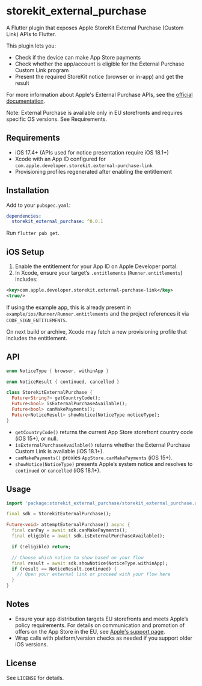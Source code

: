# storekit_external_purchase

A Flutter plugin that exposes Apple StoreKit External Purchase (Custom Link) APIs to Flutter.

This plugin lets you:
- Check if the device can make App Store payments
- Check whether the app/account is eligible for the External Purchase Custom Link program
- Present the required StoreKit notice (browser or in-app) and get the result

For more information about Apple's External Purchase APIs, see the [official documentation](https://developer.apple.com/documentation/storekit/external-purchase).

Note: External Purchase is available only in EU storefronts and requires specific OS versions. See Requirements.

## Requirements
- iOS 17.4+ (APIs used for notice presentation require iOS 18.1+)
- Xcode with an App ID configured for `com.apple.developer.storekit.external-purchase-link`
- Provisioning profiles regenerated after enabling the entitlement

## Installation
Add to your `pubspec.yaml`:

```yaml
dependencies:
  storekit_external_purchase: ^0.0.1
```

Run `flutter pub get`.

## iOS Setup
1. Enable the entitlement for your App ID on Apple Developer portal.
2. In Xcode, ensure your target’s `.entitlements` (`Runner.entitlements`) includes:

```xml
<key>com.apple.developer.storekit.external-purchase-link</key>
<true/>
```

If using the example app, this is already present in `example/ios/Runner/Runner.entitlements` and the project references it via `CODE_SIGN_ENTITLEMENTS`.

On next build or archive, Xcode may fetch a new provisioning profile that includes the entitlement.

## API

```dart
enum NoticeType { browser, withinApp }

enum NoticeResult { continued, cancelled }

class StorekitExternalPurchase {
  Future<String?> getCountryCode();
  Future<bool> isExternalPurchaseAvailable();
  Future<bool> canMakePayments();
  Future<NoticeResult> showNotice(NoticeType noticeType);
}
```

- `getCountryCode()` returns the current App Store storefront country code (iOS 15+), or null.
- `isExternalPurchaseAvailable()` returns whether the External Purchase Custom Link is available (iOS 18.1+).
- `canMakePayments()` proxies `AppStore.canMakePayments` (iOS 15+).
- `showNotice(NoticeType)` presents Apple’s system notice and resolves to `continued` or `cancelled` (iOS 18.1+).

## Usage

```dart
import 'package:storekit_external_purchase/storekit_external_purchase.dart';

final sdk = StorekitExternalPurchase();

Future<void> attemptExternalPurchase() async {
  final canPay = await sdk.canMakePayments();
  final eligible = await sdk.isExternalPurchaseAvailable();

  if (!eligible) return;

  // Choose which notice to show based on your flow
  final result = await sdk.showNotice(NoticeType.withinApp);
  if (result == NoticeResult.continued) {
    // Open your external link or proceed with your flow here
  }
}
```

## Notes
- Ensure your app distribution targets EU storefronts and meets Apple’s policy requirements. For details on communication and promotion of offers on the App Store in the EU, see [Apple's support page](https://developer.apple.com/support/communication-and-promotion-of-offers-on-the-app-store-in-the-eu/).
- Wrap calls with platform/version checks as needed if you support older iOS versions.

## License
See `LICENSE` for details.

